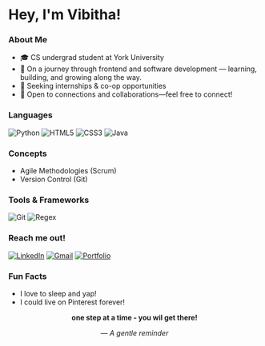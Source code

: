 #  Hey, I'm Vibitha!

###  About Me
- 🎓 CS undergrad student at York University  
- 🚀 On a journey through frontend and software development — learning, building, and growing along the way.
- 🚀 Seeking internships & co-op opportunities    
- 📩 Open to connections and collaborations—feel free to connect!


### Languages
![Python](https://img.shields.io/badge/Python-3776AB?style=flat&logo=python&logoColor=white)
![HTML5](https://img.shields.io/badge/HTML5-E34F26?style=flat&logo=html5&logoColor=white)
![CSS3](https://img.shields.io/badge/CSS3-1572B6?style=flat&logo=css3&logoColor=white)
![Java](https://img.shields.io/badge/Java-007396?style=flat&logo=java&logoColor=white)


### Concepts
- Agile Methodologies (Scrum)
- Version Control (Git)


### Tools & Frameworks
![Git](https://img.shields.io/badge/Git-F05032?style=flat&logo=git&logoColor=white)
![Regex](https://img.shields.io/badge/Regex-%2300BCD4?style=flat&logo=read-the-docs&logoColor=white)


  
  
###  Reach me out!
 [![LinkedIn](https://img.shields.io/badge/LinkedIn-blue?logo=linkedin&logoColor=white)](https://www.linkedin.com/in/vibitha-sk)
 [![Gmail](https://img.shields.io/badge/Gmail-red?logo=gmail&logoColor=white)](mailto:vibi07@my.yorku.ca)
 [![Portfolio](https://img.shields.io/badge/Portfolio-green?logo=google-chrome&logoColor=white)](https://vibitha-sk.github.io/Personal-portfolio-web/)


###  Fun Facts
-  I love to sleep and yap!  
-  I could live on Pinterest forever!


<p align="center">
  <strong>one step at a time - you wil get there! </strong>
</p>

<p align="center">
  <em>— A gentle reminder</em>
</p>




